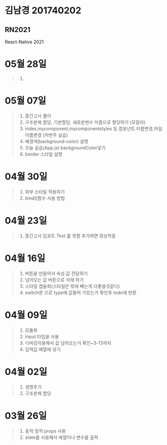 # 김남경 201740202 
## RN2021

React-Native 2021

# 05월 28일

>1. 


# 05월 07일
>1. 중간고사 풀이
>2. 구조분해 할당, 기본할당, 새로운변수 이름으로 할당하기 (모질라)
>3.  index,mycomponent,mycomponentstyles 등 컴포넌트 이름변경,파일이름변경 (저번주 실습)
>4. 배경색(background-color) 설명
>5. 오늘 실습(App.js) backgroundColor넣기
>6. border 스타일 설명


# 04월 30일
>1. 외부 스타일 적용하기
>2. bind()함수 사용 방법 

# 04월 23일
>1. 중간고사 임포트 Text 를 못함 추가하면 정상작동 

# 04월 16일
>1. 버튼을 만들어서 속성 값 전달하기 
>2. 넘어오는 값 버튼으로 삭제 하기 
>3. 스타일 캡슐화(스타일은 밖에 빼는게 더좋을것같다)
>4. switch문 으로 type에 값들어 가있는거 확인후 todo에 반환
 
# 04월 09일
>1. 모듈화 
>2. Input 타입을 사용
>3. 디버깅이용해서 값 넘어오는거 확인~3-13까지
>4. 입력값 배열에 넣기

# 04월 02일
>1. 생명주기
>2. 구조분해 할당

# 03월 26일
>1. 동적 정적 props 사용 
>2. state를 사용해서 배열이나 변수를  출력





